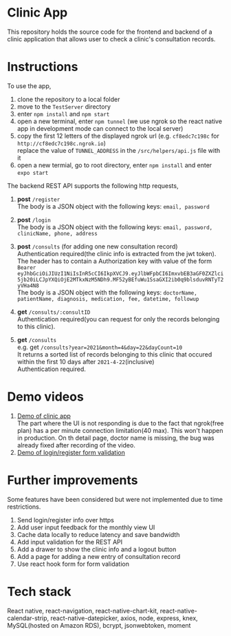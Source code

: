 # Clinic App
This repository holds the source code for the frontend and backend of a clinic application that allows user to check a clinic's consultation records.

# Instructions
To use the app,

1.  clone the repository to a local folder
2.  move to the `TestServer` directory
3.  enter `npm install` and `npm start`
4.  open a new terminal, enter `npm tunnel` (we use ngrok so the react native app in development mode can connect to the local server)
5.  copy the first 12 letters of the displayed ngrok url (e.g. `cf8edc7c198c` for `http://cf8edc7c198c.ngrok.io`)  
    replace the value of `TUNNEL_ADDRESS` in the `/src/helpers/api.js` file with it
6.  open a new termial, go to root directory, enter `npm install` and enter `expo start`

The backend REST API supports the following http requests,

1.  **post** `/register`  
The body is a JSON object with the following keys: `email, password`

2.  **post** `/login`  
The body is a JSON object with the following keys: `email, password, clinicName, phone, address`

3.  **post** `/consults` (for adding one new consultation record)  
Authentication required(the clinic info is extracted from the jwt token).  
The header has to contain a Authorization key with value of the form `Bearer eyJhbGciOiJIUzI1NiIsInR5cCI6IkpXVCJ9.eyJlbWFpbCI6ImxvbEB3aGF0ZXZlci5jb20iLCJpYXQiOjE2MTkxNzM5NDh9.MF52yBEfuWu1SsaGXI2ib0q9blsduvRNTyT2yVHa4N8`  
The body is a JSON object with the following keys: `doctorName, patientName, diagnosis, medication, fee, datetime, followup`

4.  **get** `/consults/:consultID`  
Authentication required(you can request for only the records belonging to this clinic).

5.  **get** `/consults`  
e.g. get `/consults?year=2021&month=4&day=22&dayCount=10`  
It returns a sorted list of records belonging to this clinic that occured within the first 10 days after `2021-4-22`(inclusive)  
Authentication required.

# Demo videos
1.  [Demo of clinic app](https://www.youtube.com/watch?v=FsQ1nt9AlDU)  
    The part where the UI is not responding is due to the fact that ngrok(free plan) has a per minute connection limitation(40 max). This won't happen in production. On th detail page, doctor name is missing, the bug was already fixed after recording of the video.
2.  [Demo of login/register form validation](https://www.youtube.com/watch?v=jicISeSxmEk)

# Further improvements
Some features have been considered but were not implemented due to time restrictions.

1. Send login/register info over https
2. Add user input feedback for the monthly view UI
3. Cache data locally to reduce latency and save bandwidth
4. Add input validation for the REST API
5. Add a drawer to show the clinic info and a logout button
6. Add a page for adding a new entry of consultation record
7. Use react hook form for form validation

# Tech stack
React native, react-navigation, react-native-chart-kit, react-native-calendar-strip, react-native-datepicker, axios, node, express, knex, MySQL(hosted on Amazon RDS), bcrypt, jsonwebtoken, moment